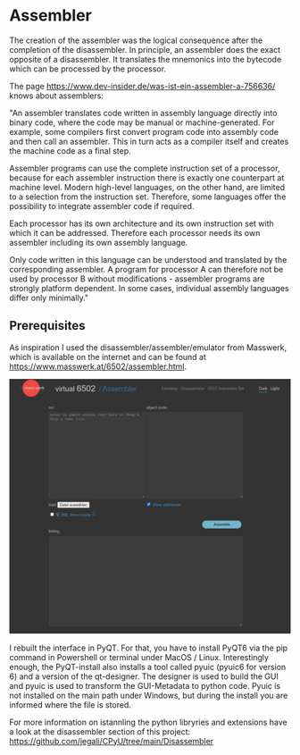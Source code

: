 # Assembler
The creation of the assembler was the logical consequence after the completion of the disassembler. In principle, an assembler does the exact opposite of a disassembler. It translates the mnemonics into the bytecode which can be processed by the processor.

The page https://www.dev-insider.de/was-ist-ein-assembler-a-756636/ knows about assemblers: 

"An assembler translates code written in assembly language directly into binary code, where the code may be manual or machine-generated. For example, some compilers first convert program code into assembly code and then call an assembler. This in turn acts as a compiler itself and creates the machine code as a final step.

Assembler programs can use the complete instruction set of a processor, because for each assembler instruction there is exactly one counterpart at machine level. Modern high-level languages, on the other hand, are limited to a selection from the instruction set. Therefore, some languages offer the possibility to integrate assembler code if required.

Each processor has its own architecture and its own instruction set with which it can be addressed. Therefore each processor needs its own assembler including its own assembly language.

Only code written in this language can be understood and translated by the corresponding assembler. A program for processor A can therefore not be used by processor B without modifications - assembler programs are strongly platform dependent. In some cases, individual assembly languages differ only minimally."

## Prerequisites
As inspiration I used the disassembler/assembler/emulator from Masswerk, which is available on the internet and can be found at https://www.masswerk.at/6502/assembler.html.

![Masswerk_Disassembler](/images/masswerk-assembler.png)

I rebuilt the interface in PyQT. For that, you have to install PyQT6 via the pip command in Powershell or terminal under MacOS / Linux. Interestingly enough, the PyQT-install also installs a tool called pyuic (pyuic6 for version 6) and a version of the qt-designer. The designer is used to build the GUI and pyuic is used to transform the GUI-Metadata to python code. Pyuic is not installed on the main path under Windows, but during the install you are informed where the file is stored.

For more information on istannling the python libryries and extensions have a look at the disassembler section of this project:
https://github.com/jegali/CPyU/tree/main/Disassembler
